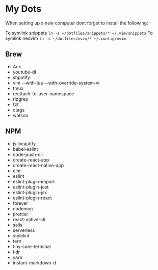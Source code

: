 # My Dots

When setting up a new computer dont forget to install the following:

To symlink snippets `ln -s ~/dotfiles/snippets/* ~/.vim/snippets`
To symlink neovim `ln -s ~/dotfiles/nvim/* ~/.config/nvim`

## Brew

- Ack
- youtube-dl
- shpotify
- vim --with-lua --with-override-system-vi
- tmux
- reattach-to-user-namespace
- ripgrep
- fzf
- ctags
- watson



## NPM

- js-beautify
- babel-eslint
- code-push-cli
- create-react-app
- create-react-native-app
- elm
- eslint
- eslint-plugin-import
- eslint-plugin-jest
- eslint-plugin-jsx
- eslint-plugin-react
- forever
- nodemon
- prettier
- react-native-cli
- sails
- serverless
- stylelint
- tern
- tiny-care-terminal
- tldr
- yarn
- instant-markdown-d
